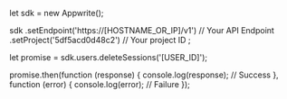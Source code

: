 let sdk = new Appwrite();

sdk
    .setEndpoint('https://[HOSTNAME_OR_IP]/v1') // Your API Endpoint
    .setProject('5df5acd0d48c2') // Your project ID
;

let promise = sdk.users.deleteSessions('[USER_ID]');

promise.then(function (response) {
    console.log(response); // Success
}, function (error) {
    console.log(error); // Failure
});